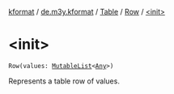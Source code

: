 [kformat](../../../index.md) / [de.m3y.kformat](../../index.md) / [Table](../index.md) / [Row](index.md) / [&lt;init&gt;](./-init-.md)

# &lt;init&gt;

`Row(values: `[`MutableList`](https://kotlinlang.org/api/latest/jvm/stdlib/kotlin.collections/-mutable-list/index.html)`<`[`Any`](https://kotlinlang.org/api/latest/jvm/stdlib/kotlin/-any/index.html)`>)`

Represents a table row of values.

